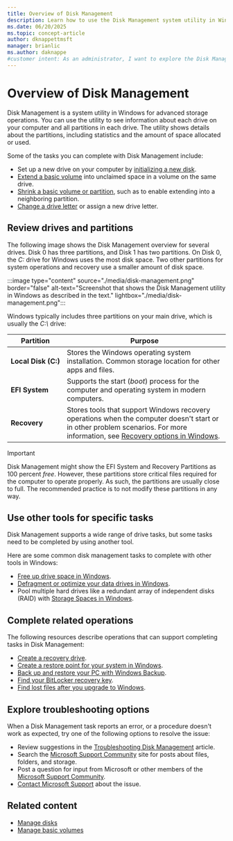 ```yaml
---
title: Overview of Disk Management
description: Learn how to use the Disk Management system utility in Windows to initialize drives, extend volumes, shrink partitions, and change drive letters.
ms.date: 06/20/2025
ms.topic: concept-article
author: dknappettmsft
manager: brianlic
ms.author: daknappe
#customer intent: As an administrator, I want to explore the Disk Management utility in Windows, so I can initialize drives, extend volumes, shrink partitions, and change drive letters.
---
```


# Overview of Disk Management

Disk Management is a system utility in Windows for advanced storage operations. You can use the utility to see information about each drive on your computer and all partitions in each drive. The utility shows details about the partitions, including statistics and the amount of space allocated or used.

Some of the tasks you can complete with Disk Management include:

- Set up a new drive on your computer by [initializing a new disk](initialize-new-disks.md).
- [Extend a basic volume](extend-a-basic-volume.md) into unclaimed space in a volume on the same drive.
- [Shrink a basic volume or partition](shrink-a-basic-volume.md), such as to enable extending into a neighboring partition. 
- [Change a drive letter](change-a-drive-letter.md) or assign a new drive letter.

## Review drives and partitions

The following image shows the Disk Management overview for several drives. Disk 0 has three partitions, and Disk 1 has two partitions. On Disk 0, the *C:* drive for Windows uses the most disk space. Two other partitions for system operations and recovery use a smaller amount of disk space.

:::image type="content" source="./media/disk-management.png" border="false" alt-text="Screenshot that shows the Disk Management utility in Windows as described in the text." lightbox="./media/disk-management.png":::

Windows typically includes three partitions on your main drive, which is usually the *C:\\* drive:

| Partition | Purpose |
|-----------|---------|
| **Local&#160;Disk&#160;(C:)** | Stores the Windows operating system installation. Common storage location for other apps and files. | 
| **EFI&#160;System**| Supports the start (_boot_) process for the computer and operating system in modern computers. |
| **Recovery** | Stores tools that support Windows recovery operations when the computer doesn't start or in other problem scenarios. For more information, see [Recovery options in Windows](https://support.microsoft.com/windows/recovery-options-in-windows-31ce2444-7de3-818c-d626-e3b5a3024da5). |

> [!IMPORTANT]
> Disk Management might show the EFI System and Recovery Partitions as 100 percent _free_. However, these partitions store critical files required for the computer to operate properly. As such, the partitions are usually close to full. The recommended practice is to not modify these partitions in any way.

## Use other tools for specific tasks

Disk Management supports a wide range of drive tasks, but some tasks need to be completed by using another tool.

Here are some common disk management tasks to complete with other tools in Windows:

- [Free up drive space in Windows](https://support.microsoft.com/windows/free-up-drive-space-in-windows-85529ccb-c365-490d-b548-831022bc9b32).
- [Defragment or optimize your data drives in Windows](https://support.microsoft.com/windows/defragment-optimize-your-data-drives-in-windows-54d4fed1-c96e-46db-b843-8c6b34bd27a4).
- Pool multiple hard drives like a redundant array of independent disks (RAID) with [Storage Spaces in Windows](https://support.microsoft.com/windows/storage-spaces-in-windows-b6c8b540-b8d8-fb8a-e7ab-4a75ba11f9f2).

## Complete related operations

The following resources describe operations that can support completing tasks in Disk Management:

- [Create a recovery drive](https://support.microsoft.com/windows/create-a-recovery-drive-abb4691b-5324-6d4a-8766-73fab304c246).
- [Create a restore point for your system in Windows](https://support.microsoft.com/windows/system-protection-e9126e6e-fa64-4f5f-874d-9db90e57645a).
- [Back up and restore your PC with Windows Backup](https://support.microsoft.com/windows/back-up-and-restore-with-windows-backup-87a81f8a-78fa-456e-b521-ac0560e32338).
- [Find your BitLocker recovery key](https://support.microsoft.com/windows/find-your-bitlocker-recovery-key-6b71ad27-0b89-ea08-f143-056f5ab347d6).
- [Find lost files after you upgrade to Windows](https://support.microsoft.com/windows/find-lost-files-after-the-upgrade-to-windows-10-or-11-10af49aa-b372-b067-a334-2314401297a9).

## Explore troubleshooting options

When a Disk Management task reports an error, or a procedure doesn't work as expected, try one of the following options to resolve the issue:

- Review suggestions in the [Troubleshooting Disk Management](troubleshooting-disk-management.md) article.
- Search the [Microsoft Support Community](https://answers.microsoft.com) site for posts about files, folders, and storage.
- Post a question for input from Microsoft or other members of the [Microsoft Support Community](https://answers.microsoft.com).
- [Contact Microsoft Support](https://support.microsoft.com/contactus/) about the issue.

## Related content

- [Manage disks](manage-disks.md)
- [Manage basic volumes](manage-basic-volumes.md)